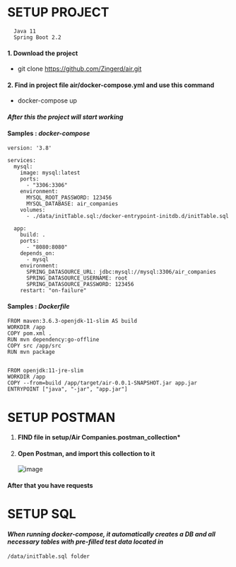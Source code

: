 # SETUP PROJECT
      Java 11
      Spring Boot 2.2
#### 1. Download the project
 * git clone https://github.com/Zingerd/air.git
#### 2. Find in project file air/docker-compose.yml  and use this command
 * docker-compose up
#### *After this the project will start working*
#### Samples : *docker-compose*
```
version: '3.8'

services:
  mysql:
    image: mysql:latest
    ports:
      - "3306:3306"
    environment:
      MYSQL_ROOT_PASSWORD: 123456
      MYSQL_DATABASE: air_companies
    volumes:
      - ./data/initTable.sql:/docker-entrypoint-initdb.d/initTable.sql

  app:
    build: .
    ports:
      - "8080:8080"
    depends_on:
      - mysql
    environment:
      SPRING_DATASOURCE_URL: jdbc:mysql://mysql:3306/air_companies
      SPRING_DATASOURCE_USERNAME: root
      SPRING_DATASOURCE_PASSWORD: 123456
    restart: "on-failure"
```
#### Samples : *Dockerfile*
```
FROM maven:3.6.3-openjdk-11-slim AS build
WORKDIR /app
COPY pom.xml .
RUN mvn dependency:go-offline
COPY src /app/src
RUN mvn package


FROM openjdk:11-jre-slim
WORKDIR /app
COPY --from=build /app/target/air-0.0.1-SNAPSHOT.jar app.jar
ENTRYPOINT ["java", "-jar", "app.jar"]
```
# SETUP POSTMAN
1. #### FIND file in setup/Air Companies.postman_collection*
2. #### Open Postman, and import this collection to it  
   ![image](https://github.com/Zingerd/air/assets/50172465/b70fe17e-0d47-4bd3-871d-b97ceb120b89)
#### After that you have requests
# SETUP SQL
   #### *When running docker-compose, it automatically creates a DB and all necessary tables with pre-filled test data located in* 
    /data/initTable.sql folder

